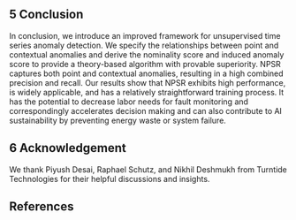 ## 5 Conclusion

In conclusion, we introduce an improved framework for unsupervised time series anomaly detection. We specify the relationships between point and contextual anomalies and derive the nominality score and induced anomaly score to provide a theory-based algorithm with provable superiority. NPSR captures both point and contextual anomalies, resulting in a high combined precision and recall. Our results show that NPSR exhibits high performance, is widely applicable, and has a relatively straightforward training process. It has the potential to decrease labor needs for fault monitoring and correspondingly accelerates decision making and can also contribute to AI sustainability by preventing energy waste or system failure.

## 6 Acknowledgement

We thank Piyush Desai, Raphael Schutz, and Nikhil Deshmukh from Turntide Technologies for their helpful discussions and insights.

## References